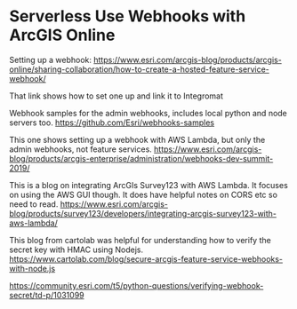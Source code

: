 # Serverless Use Webhooks with ArcGIS Online


Setting up a webhook:
https://www.esri.com/arcgis-blog/products/arcgis-online/sharing-collaboration/how-to-create-a-hosted-feature-service-webhook/

That link shows how to set one up and link it to Integromat


Webhook samples for the admin webhooks, includes local python and node servers too.
https://github.com/Esri/webhooks-samples


This one shows setting up a webhook with AWS Lambda, but only the admin webhooks, not feature services.
https://www.esri.com/arcgis-blog/products/arcgis-enterprise/administration/webhooks-dev-summit-2019/


This is a blog on integrating ArcGIs Survey123 with AWS Lambda. It focuses on using the AWS GUI though. It does have helpful notes on CORS etc so need to read.
https://www.esri.com/arcgis-blog/products/survey123/developers/integrating-arcgis-survey123-with-aws-lambda/

This blog from cartolab was helpful for understanding how to verify the secret key with HMAC using Nodejs.
https://www.cartolab.com/blog/secure-arcgis-feature-service-webhooks-with-node.js


https://community.esri.com/t5/python-questions/verifying-webhook-secret/td-p/1031099

